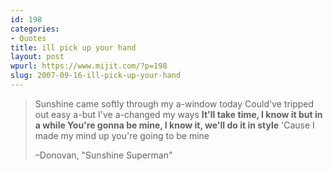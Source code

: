 ```yaml
---
id: 198
categories:
- Quotes
title: ill pick up your hand
layout: post
wpurl: https://www.mijit.com/?p=198
slug: 2007-09-16-ill-pick-up-your-hand
---
```

<blockquote>Sunshine came softly through my a-window today
Could've tripped out easy a-but I've a-changed my ways
<strong>It'll take time, I know it but in a while
You're gonna be mine, I know it, we'll do it in style</strong>
'Cause I made my mind up you're going to be mine

–Donovan, "Sunshine Superman"</blockquote>

